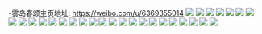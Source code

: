 -雾岛春颂主页地址: https://weibo.com/u/6369355014 
![](https://wx4.sinaimg.cn/mw2000/006X3aculy1h8jr5b6euij30qo0vstcz.jpg) 
![](https://wx4.sinaimg.cn/mw2000/006X3aculy1h8gl4m8c8rj31400u0whq.jpg) 
![](https://wx4.sinaimg.cn/mw2000/006X3aculy1h82o3fkobrj30qo0ivaf2.jpg) 
![](https://wx4.sinaimg.cn/mw2000/006X3aculy1h82nsr7gl1j30qo0k678d.jpg) 
![](https://wx4.sinaimg.cn/mw2000/006X3aculy1h82o4ku6abj31400u0wl5.jpg) 
![](https://wx4.sinaimg.cn/mw2000/006X3aculy1h82nv8dwuwj31bi0zm132.jpg) 
![](https://wx4.sinaimg.cn/mw2000/006X3aculy1h82nv8mekmj31ba0zgwph.jpg) 
![](https://wx4.sinaimg.cn/mw2000/006X3aculy1h82nv8vzzvj31be0zkwrh.jpg) 
![](https://wx4.sinaimg.cn/mw2000/006X3aculy1h82o3w3c0cj31400u0q9y.jpg) 
![](https://wx4.sinaimg.cn/mw2000/006X3aculy1h82nveehikj30qo0qg0ve.jpg) 
![](https://wx4.sinaimg.cn/mw2000/006X3aculy1h82o25z1p0j30qo0k0tcf.jpg) 
![](https://wx4.sinaimg.cn/mw2000/006X3aculy1h82o26a4wyj30qo0j4whw.jpg) 
![](https://wx4.sinaimg.cn/mw2000/006X3aculy1h82o27j6klj33kg2ocb2b.jpg) 
![](https://wx4.sinaimg.cn/mw2000/006X3aculy1h32dir1aejj30qo0u2q60.jpg) 
![](https://wx4.sinaimg.cn/mw2000/006X3aculy1h32dirdy1bj30qo0qoq6p.jpg) 
![](https://wx4.sinaimg.cn/mw2000/006X3aculy1h32dr6kee7j30qo0qojx3.jpg) 
![](https://wx4.sinaimg.cn/mw2000/006X3aculy1h32diso2lxj30qo0qoq53.jpg) 
![](https://wx4.sinaimg.cn/mw2000/006X3aculy1h32djamrirj30u0140gps.jpg) 
![](https://wx4.sinaimg.cn/mw2000/006X3aculy1h32do1bnzlj30qo0qoq6k.jpg) 
![](https://wx4.sinaimg.cn/mw2000/006X3aculy1h32ditvsilj30qo0qo41c.jpg) 
![](https://wx4.sinaimg.cn/mw2000/006X3aculy1h32diubszyj30u00u0jwe.jpg) 
![](https://wx4.sinaimg.cn/mw2000/006X3aculy1h32dm14wb8j30u00u0q6r.jpg) 
![](https://wx4.sinaimg.cn/mw2000/006X3aculy1h3018lqj3hj30u00u0gps.jpg) 
![](https://wx4.sinaimg.cn/mw2000/006X3aculy1h2xtgnuao7j317m17mgrp.jpg) 
![](https://wx4.sinaimg.cn/mw2000/006X3aculy1h0g44ziz5rj31ei1ei16d.jpg) 
![](https://wx4.sinaimg.cn/mw2000/006X3aculy1h0g44w7wxrj31ei1eiqps.jpg) 
![](https://wx4.sinaimg.cn/mw2000/006X3aculy1gww1gp4unnj30u00u00y7.jpg) 
![](https://wx4.sinaimg.cn/mw2000/006X3aculy1gwp9r1wfpgj30u00u0jth.jpg) 
